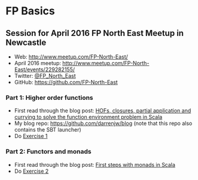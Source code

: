 # FP Basics

## Session for April 2016 FP North East Meetup in Newcastle

* Web: http://www.meetup.com/FP-North-East/
* April 2016 meetup: http://www.meetup.com/FP-North-East/events/229282155/
* Twitter: [@FP_North_East](https://twitter.com/FP_North_East)
* GitHub: https://github.com/FP-North-East

### Part 1: Higher order functions

* First read through the blog post: [HOFs, closures, partial application and currying to solve the function environment problem in Scala](https://darrenjw.wordpress.com/2015/11/16/hofs-closures-partial-application-and-currying-to-solve-the-function-environment-problem-in-scala/)
* My blog repo: https://github.com/darrenjw/blog (note that this repo also contains the SBT launcher)
* Do [Exercise 1](ex1/README.md)

### Part 2: Functors and monads

* First read through the blog post: [First steps with monads in Scala](https://darrenjw.wordpress.com/2016/04/15/first-steps-with-monads-in-scala/)
* Do [Exercise 2](ex2/README.md)





